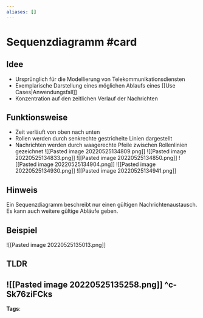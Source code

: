 ```yaml
---
aliases: []
---
```


# Sequenzdiagramm #card
## Idee
- Ursprünglich für die Modellierung von Telekommunikationsdiensten
- Exemplarische Darstellung eines möglichen Ablaufs eines [[Use Cases|Anwendungsfall]]
-  Konzentration auf den zeitlichen Verlauf der Nachrichten
## Funktionsweise
- Zeit verläuft von oben nach unten
- Rollen werden durch senkrechte gestrichelte Linien dargestellt
- Nachrichten werden durch waagerechte Pfeile zwischen Rollenlinien gezeichnet
![[Pasted image 20220525134809.png]]
![[Pasted image 20220525134833.png]]
![[Pasted image 20220525134850.png]]
![[Pasted image 20220525134904.png]]
![[Pasted image 20220525134930.png]]
![[Pasted image 20220525134941.png]]
## Hinweis
Ein Sequenzdiagramm beschreibt nur einen gültigen Nachrichtenaustausch. Es kann auch weitere gültige Abläufe geben.
## Beispiel
![[Pasted image 20220525135013.png]]
## TLDR
![[Pasted image 20220525135258.png]]
^c-Sk76ziFCks
---
**Tags**: 